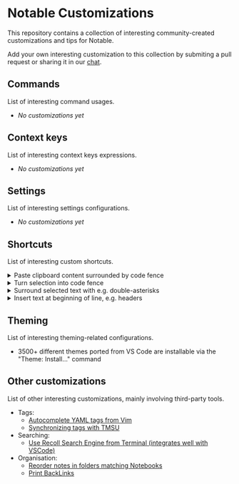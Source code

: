 # Notable Customizations

This repository contains a collection of interesting community-created customizations and tips for Notable.

Add your own interesting customization to this collection by submiting a pull request or sharing it in our [chat](https://chat.notable.app).

## Commands

List of interesting command usages.

- _No customizations yet_

## Context keys

List of interesting context keys expressions.

- _No customizations yet_

## Settings

List of interesting settings configurations.

- _No customizations yet_

## Shortcuts

List of interesting custom shortcuts.

<details>
  <summary>Paste clipboard content surrounded by code fence</summary>
  <p>
    
```
  { 
    "shortcut": "Cmd+Shift+D",
    "command": "macro", 
    "args": [
      ["editor.paste",["```\n"]],
      "editor.paste",
      ["editor.paste",["\n```\n"]]
    ]
  }
```
  </p>
</details>
  
<details>
  <summary>Turn selection into code fence</summary>
  <p>
    
```
  { 
    "shortcut": "Cmd+D",
    "command": "macro", 
    "args": [
      "editor.cut",
      ["editor.paste",["```\n"]],
      "editor.paste",
      ["editor.paste",["\n```\n"]]
    ]
  }
```
  </p>
</details>

<details>
  <summary>Surround selected text with e.g. double-asterisks</summary>
  <p>
    
```
  { 
    "shortcut": "Cmd+B",
    "command": "macro", 
    "args": [
      "editor.cut",
      ["editor.paste",["**"]],
      "editor.paste",
      ["editor.paste",["**"]]
    ]
  }
```
  </p>
</details>

<details>
  <summary>Insert text at beginning of line, e.g. headers</summary>
  <p>
    
```
  {
    "shortcut": "Cmd+3",
    "command": "macro", 
    "args": [
      "editor.cursor.line.start",
      ["editor.paste",["### "]]
    ]
  }
```
  </p>
</details>

## Theming

List of interesting theming-related configurations.

- 3500+ different themes ported from VS Code are installable via the "Theme: Install..." command


## Other customizations

List of other interesting customizations, mainly involving third-party tools.

- Tags:
  - [Autocomplete YAML tags from Vim](https://github.com/RyanGreenup/Note-Taking-Tools/blob/master/auto-complete-tags-vim/Auto-Complete-Tags.md)
  - [Synchronizing tags with TMSU](https://github.com/RyanGreenup/Note-Taking-Tools/blob/master/tags-to-TMSU/Import-Tags-to-TMSU.md)
- Searching:
  - [Use Recoll Search Engine from Terminal (integrates well with VSCode)](https://github.com/RyanGreenup/Note-Taking-Tools/blob/master/Terminal-Skim-Recoll/Terminal-Skim-Recoll.md)
- Organisation:
  - [Reorder notes in folders matching Notebooks](https://gist.github.com/amelandri/555fdac374a24896f3be2f6ad32e0521)
  - [Print BackLinks](https://github.com/RyanGreenup/Note-Taking-Tools/blob/master/List-BackLinks/ListBacklinks.md)
